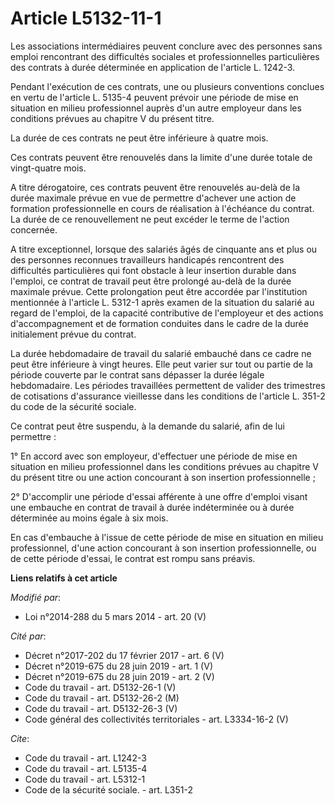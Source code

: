 # Article L5132-11-1

Les associations intermédiaires peuvent conclure avec des personnes sans emploi rencontrant des difficultés sociales et
professionnelles particulières des contrats à durée déterminée en application de l'article L. 1242-3. 

Pendant l'exécution de ces contrats, une ou plusieurs conventions conclues en vertu de l'article L. 5135-4 peuvent prévoir
une période de mise en situation en milieu professionnel auprès d'un autre employeur dans les conditions prévues au chapitre
V du présent titre. 

La durée de ces contrats ne peut être inférieure à quatre mois. 

Ces contrats peuvent être renouvelés dans la limite d'une durée totale de vingt-quatre mois. 

A titre dérogatoire, ces contrats peuvent être renouvelés au-delà de la durée maximale prévue en vue de permettre d'achever
une action de formation professionnelle en cours de réalisation à l'échéance du contrat. La durée de ce renouvellement ne
peut excéder le terme de l'action concernée. 

A titre exceptionnel, lorsque des salariés âgés de cinquante ans et plus ou des personnes reconnues travailleurs handicapés
rencontrent des difficultés particulières qui font obstacle à leur insertion durable dans l'emploi, ce contrat de travail
peut être prolongé au-delà de la durée maximale prévue. Cette prolongation peut être accordée par l'institution mentionnée à
l'article L. 5312-1 après examen de la situation du salarié au regard de l'emploi, de la capacité contributive de l'employeur
et des actions d'accompagnement et de formation conduites dans le cadre de la durée initialement prévue du contrat. 

La durée hebdomadaire de travail du salarié embauché dans ce cadre ne peut être inférieure à vingt heures. Elle peut varier
sur tout ou partie de la période couverte par le contrat sans dépasser la durée légale hebdomadaire. Les périodes travaillées
permettent de valider des trimestres de cotisations d'assurance vieillesse dans les conditions de l'article L. 351-2 du code
de la sécurité sociale. 

Ce contrat peut être suspendu, à la demande du salarié, afin de lui permettre : 

1° En accord avec son employeur, d'effectuer une période de mise en situation en milieu professionnel dans les conditions
prévues au chapitre V du présent titre ou une action concourant à son insertion professionnelle ; 

2° D'accomplir une période d'essai afférente à une offre d'emploi visant une embauche en contrat de travail à durée
indéterminée ou à durée déterminée au moins égale à six mois. 

En cas d'embauche à l'issue de cette période de mise en situation en milieu professionnel, d'une action concourant à son
insertion professionnelle, ou de cette période d'essai, le contrat est rompu sans préavis.

**Liens relatifs à cet article**

_Modifié par_:

  - Loi n°2014-288 du 5 mars 2014 - art. 20 (V)

_Cité par_:

  - Décret n°2017-202 du 17 février 2017 - art. 6 (V)
  - Décret n°2019-675 du 28 juin 2019 - art. 1 (V)
  - Décret n°2019-675 du 28 juin 2019 - art. 2 (V)
  - Code du travail - art. D5132-26-1 (V)
  - Code du travail - art. D5132-26-2 (M)
  - Code du travail - art. D5132-26-3 (V)
  - Code général des collectivités territoriales - art. L3334-16-2 (V)

_Cite_:

  - Code du travail - art. L1242-3
  - Code du travail - art. L5135-4
  - Code du travail - art. L5312-1
  - Code de la sécurité sociale. - art. L351-2
